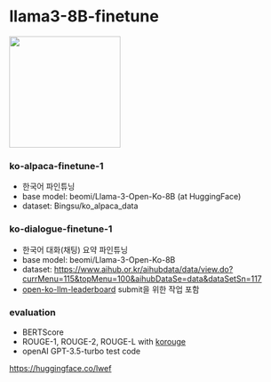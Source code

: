 # llama3-8B-finetune

[<img src="https://raw.githubusercontent.com/unslothai/unsloth/main/images/unsloth%20made%20with%20love.png" width="200"/>](https://github.com/unslothai/unsloth)

### ko-alpaca-finetune-1
- 한국어 파인튜닝
- base model: beomi/Llama-3-Open-Ko-8B (at HuggingFace)
- dataset: Bingsu/ko_alpaca_data

### ko-dialogue-finetune-1
- 한국어 대화(채팅) 요약 파인튜닝
- base model: beomi/Llama-3-Open-Ko-8B
- dataset: https://www.aihub.or.kr/aihubdata/data/view.do?currMenu=115&topMenu=100&aihubDataSe=data&dataSetSn=117
- [open-ko-llm-leaderboard](https://huggingface.co/spaces/upstage/open-ko-llm-leaderboard) submit을 위한 작업 포함

### evaluation
- BERTScore
- ROUGE-1, ROUGE-2, ROUGE-L with [korouge](https://github.com/HeegyuKim/korouge)
- openAI GPT-3.5-turbo test code

https://huggingface.co/lwef

